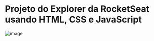 # Projeto do Explorer da RocketSeat usando HTML, CSS e JavaScript
![image](https://github.com/user-attachments/assets/da8dcd89-b000-4082-93e5-19893b4cc98c)
